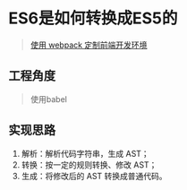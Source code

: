 # ES6是如何转换成ES5的
> [使用 webpack 定制前端开发环境](https://www.kancloud.cn/hanxuming/webpack/960756)

## 工程角度 
> 使用babel

## 实现思路
1. 解析：解析代码字符串，生成 AST；
2. 转换：按一定的规则转换、修改 AST；
3. 生成：将修改后的 AST 转换成普通代码。

## 